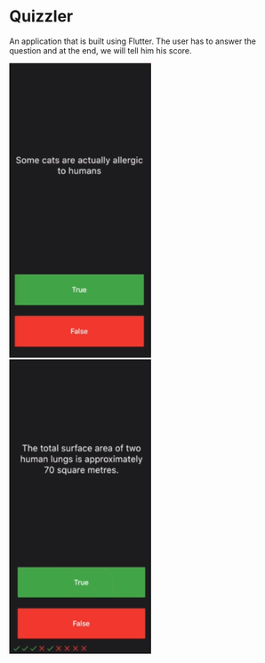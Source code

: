 # Quizzler
An application that is built using Flutter.
The user has to answer the question and at the end, we will tell him his score.

<img src="https://github.com/HosamAyoub/Photos/blob/main/Quizzler/1.png?raw=true" title = "First Question" width="255" height="528"> &emsp; <img src="https://github.com/HosamAyoub/Photos/blob/main/Quizzler/2.png?raw=true" title = "Tenth Question" width="255" height="528">
